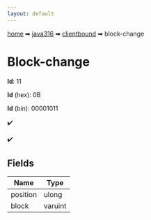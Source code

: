 ```yaml
---
layout: default
---
```


[home](/) ➡ [java316](/protocol/java316) ➡ [clientbound](/protocol/java316/clientbound) ➡ block-change

# Block-change

**Id**: 11

**Id** (hex): 0B

**Id** (bin): 00001011

✔️

✔️

## Fields

Name | Type
---|---
position | ulong
block | varuint

